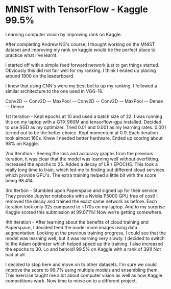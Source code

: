 # MNIST with TensorFlow - Kaggle 99.5%

Learning computer vision by improving rank on Kaggle.


After completing Andrew NG's course, I thought working on the MNIST dataset and improving my rank on kaggle would be the perfect place to practice what I've learnt.

I started off with a simple feed forward network just to get things started. Obviously this did not fair well for my ranking. I think I ended up placing around 1800 on the leaderboard. 

I knew that using CNN's were my best bet to up my ranking. I followed a similar architecture to the one used in VGG-16.

Conv2D -- Conv2D -- MaxPool -- Conv2D -- Conv2D -- MaxPool -- Dense -- Dense

1st Iteration -
Kept epochs at 10 and used a batch size of 32. I was running this on my laptop with a GTX 960M and tensorflow-gpu installed.
Decided to use SGD as my optimizer. Tried 0.01 and 0.001 as my learning rates. 0.001 turned out to be the better choice. Kept momentum at 0.9.
Each iteration took almost 160s. Knew I needed better hardware.
Ended up scoring about 98% on Kaggle.

2nd Iteration -
Seeing the loss and accuracy graphs from the previous iteration, it was clear that the model was learning well without overfitting.
Increased the epochs to 25. Added a decay of LR / EPOCHS.
This took a really long time to train, which led me to finding out different cloud services which provide GPU's.
The extra training helped a little bit with the score being 98.414.

3rd Itertion - 
Stumbled upon Paperspace and signed up for their service. They provide Jupyter notebooks with a Nvidia P5000 GPU free of cost!
I removed the decay and trained the exact same network as before. Each iteration took only 32s compared to ~170s on my laptop.
And to my surprise Kaggle scored this submission at 99.071%! Now we're getting somewhere.

4th Iteration -
After learning about the benefits of cloud training and Paperspace, I decided feed the model more images using data augmentation.
Looking at the previous training progress, I could see that the model was learning well, but it was learning very slowly. I decided to switch to the Adam optimizer which helped speed up the training. I also increased the epochs to 30.
Lo and behold! 99.5% on Kaggle with a rank of 391! Not bad at all.

I decided to stop here and move on to other datasets. I'm sure we could improve the score to 99.7% using multiple models and ensembling them. This exercise taught me a lot about computer vision as well as how Kaggle competitions work. Now time to move on to a different project.
